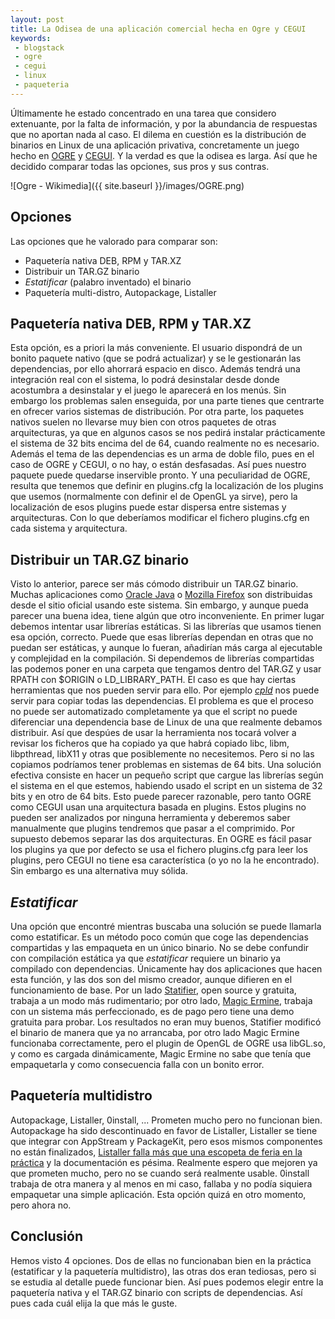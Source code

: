 ```yaml
---
layout: post
title: La Odisea de una aplicación comercial hecha en Ogre y CEGUI
keywords:
 - blogstack
 - ogre
 - cegui
 - linux
 - paqueteria
---
```


Últimamente he estado concentrado en una tarea que considero extenuante, por la falta de información, y por la abundancia de respuestas que no aportan nada al caso. El dilema en cuestión es la distribución de binarios en Linux de una aplicación privativa, concretamente un juego hecho en [OGRE](http://ogre3d.org) y [CEGUI](http://cegui.org.uk). Y la verdad es que la odisea es larga. Así que he decidido comparar todas las opciones, sus pros y sus contras.

![Ogre - Wikimedia]({{ site.baseurl }}/images/OGRE.png)

## Opciones

Las opciones que he valorado para comparar son:

 * Paquetería nativa DEB, RPM y TAR.XZ
 * Distribuir un TAR.GZ binario
 * *Estatificar* (palabro inventado) el binario
 * Paquetería multi-distro, Autopackage, Listaller

## Paquetería nativa DEB, RPM y TAR.XZ

Esta opción, es a priori la más conveniente. El usuario dispondrá de un bonito paquete nativo (que se podrá actualizar) y se le gestionarán las dependencias, por ello ahorrará espacio en disco. Además tendrá una integración real con el sistema, lo podrá desinstalar desde donde acostumbra a desinstalar y el juego le aparecerá en los menús. Sin embargo los problemas salen enseguida, por una parte tienes que centrarte en ofrecer varios sistemas de distribución. Por otra parte, los paquetes nativos suelen no llevarse muy bien con otros paquetes de otras arquitecturas, ya que en algunos casos se nos pedirá instalar prácticamente el sistema de 32 bits encima del de 64, cuando realmente no es necesario. Además el tema de las dependencias es un arma de doble filo, pues en el caso de OGRE y CEGUI, o no hay, o están desfasadas. Así pues nuestro paquete puede quedarse inservible pronto. Y una peculiaridad de OGRE, resulta que tenemos que definir en plugins.cfg la localización de los plugins que usemos (normalmente con definir el de OpenGL ya sirve), pero la localización de esos plugins puede estar dispersa entre sistemas y arquitecturas. Con lo que deberíamos modificar el fichero plugins.cfg en cada sistema y arquitectura.

## Distribuir un TAR.GZ binario

Visto lo anterior, parece ser más cómodo distribuir un TAR.GZ binario. Muchas aplicaciones como [Oracle Java](http://java.com) o [Mozilla Firefox](http://getfirefox.com) son distribuidas desde el sitio oficial usando este sistema. Sin embargo, y aunque pueda parecer una buena idea, tiene algún que otro inconveniente. En primer lugar debemos intentar usar librerías estáticas. Si las librerías que usamos tienen esa opción, correcto. Puede que esas librerías dependan en otras que no puedan ser estáticas, y aunque lo fueran, añadirían más carga al ejecutable y complejidad en la compilación. Si dependemos de librerías compartidas las podemos poner en una carpeta que tengamos dentro del TAR.GZ y usar RPATH con $ORIGIN o LD\_LIBRARY\_PATH. El caso es que hay ciertas herramientas que nos pueden servir para ello. Por ejemplo [_cpld_](http://codevarium.gameka.com.br/deploying-cc-linux-applications-supporting-both-32-bit-and-64-bit/) nos puede servir para copiar todas las dependencias. El problema es que el proceso no puede ser automatizado completamente ya que el script no puede diferenciar una dependencia base de Linux de una que realmente debamos distribuir. Así que despúes de usar la herramienta nos tocará volver a revisar los ficheros que ha copiado ya que habrá copiado libc, libm, libpthread, libX11 y otras que posiblemente no necesitemos. Pero si no las copiamos podríamos tener problemas en sistemas de 64 bits. Una solución efectiva consiste en hacer un pequeño script que cargue las librerías según el sistema en el que estemos, habiendo usado el script en un sistema de 32 bits y en otro de 64 bits. Esto puede parecer razonable, pero tanto OGRE como CEGUI usan una arquitectura basada en plugins. Estos plugins no pueden ser analizados por ninguna herramienta y deberemos saber manualmente que plugins tendremos que pasar a  el comprimido. Por supuesto debemos separar las dos arquitecturas. En OGRE es fácil pasar los plugins ya que por defecto se usa el fichero plugins.cfg para leer los plugins, pero CEGUI no tiene esa característica (o yo no la he encontrado). Sin embargo es una alternativa muy sólida.

## _Estatificar_

Una opción que encontré mientras buscaba una solución se puede llamarla como estatificar. Es un método poco común que coge las dependencias compartidas y las empaqueta en un único binario. No se debe confundir con compilación estática ya que _estatificar_ requiere un binario ya compilado con dependencias. Únicamente hay dos aplicaciones que hacen esta función, y las dos son del mismo creador, aunque difieren en el funcionamiento de base. Por un lado [Statifier](http://statifier.sourceforge.net/), open source y gratuita, trabaja a un modo más rudimentario; por otro lado, [Magic Ermine](http://www.magicermine.com), trabaja con un sistema más perfeccionado, es de pago pero tiene una demo gratuita para probar. Los resultados no eran muy buenos, Statifier modificó el binario de manera que ya no arrancaba, por otro lado Magic Ermine funcionaba correctamente, pero el plugin de OpenGL de OGRE usa libGL.so, y como es cargada dinámicamente, Magic Ermine no sabe que tenía que empaquetarla y como consecuencia falla con un bonito error.

## Paquetería multidistro

Autopackage, Listaller, 0install, ... Prometen mucho pero no funcionan bien. Autopackage ha sido descontinuado en favor de Listaller, Listaller se tiene que integrar con AppStream y PackageKit, pero esos mismos componentes no están finalizados, [Listaller falla más que una escopeta de feria en la práctica](https://bugs.launchpad.net/listaller/+bug/1361686) y la documentación es pésima. Realmente espero que mejoren ya que prometen mucho, pero no se cuando será realmente usable. 0install trabaja de otra manera y al menos en mi caso, fallaba y no podía siquiera empaquetar una simple aplicación. Esta opción quizá en otro momento, pero ahora no.

## Conclusión

Hemos visto 4 opciones. Dos de ellas no funcionaban bien en la práctica (estatificar y la paquetería multidistro), las otras dos eran tediosas, pero si se estudia al detalle puede funcionar bien. Así pues podemos elegir entre la paquetería nativa y el TAR.GZ binario con scripts de dependencias. Así pues cada cuál elija la que más le guste.
